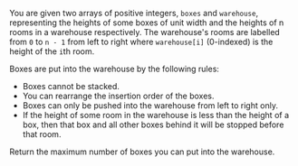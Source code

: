 You are given two arrays of positive integers, `boxes` and `warehouse`, representing the heights of some boxes of unit width and the heights of n rooms in a warehouse respectively. The warehouse's rooms are labelled from `0` to `n - 1` from left to right where `warehouse[i]` (0-indexed) is the height of the `i`th room.

Boxes are put into the warehouse by the following rules:

- Boxes cannot be stacked.
- You can rearrange the insertion order of the boxes.
- Boxes can only be pushed into the warehouse from left to right only.
- If the height of some room in the warehouse is less than the height of a box, then that box and all other boxes behind it will be stopped before that room.

Return the maximum number of boxes you can put into the warehouse.